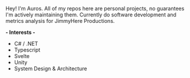 Hey! I'm Auros. All of my repos here are personal projects, no guarantees I'm actively maintaining them. Currently do software development and metrics analysis for JimmyHere Productions.

**- Interests -**
- C# / .NET
- Typescript
- Svelte
- Unity
- System Design & Architecture
